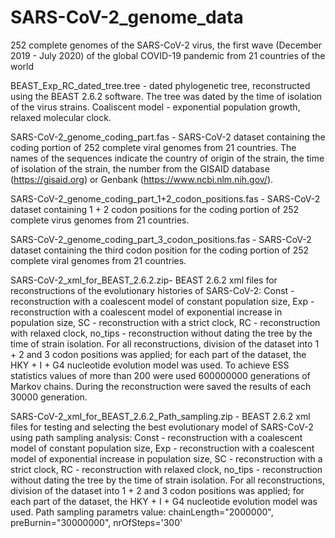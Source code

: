 # SARS-CoV-2_genome_data
252 complete genomes of the SARS-CoV-2 virus, the first wave (December 2019 - July 2020) of the global COVID-19 pandemic from 21 countries of the world

BEAST_Exp_RC_dated_tree.tree - dated phylogenetic tree, reconstructed using the BEAST 2.6.2 software. The tree was dated by the time of isolation of the virus strains. Coaliscent model - exponential population growth, relaxed molecular clock.

SARS-CoV-2_genome_coding_part.fas - SARS-CoV-2 dataset containing the coding portion of 252 complete viral genomes from 21 countries. The names of the sequences indicate the country of origin of the strain, the time of isolation of the strain, the number from the GISAID database (https://gisaid.org) or Genbank (https://www.ncbi.nlm.nih.gov/).

SARS-CoV-2_genome_coding_part_1+2_codon_positions.fas - SARS-CoV-2 dataset containing 1 + 2 codon positions for the coding portion of 252 complete virus genomes from 21 countries.

SARS-CoV-2_genome_coding_part_3_codon_positions.fas - SARS-CoV-2 dataset containing the third codon position for the coding portion of 252 complete viral genomes from 21 countries.

SARS-CoV-2_xml_for_BEAST_2.6.2.zip- BEAST 2.6.2 xml files for reconstructions of the evolutionary histories of SARS-CoV-2: Const - reconstruction with a coalescent model of constant population size, Exp - reconstruction with a coalescent model of exponential increase in population size, SC - reconstruction with a strict clock, RC - reconstruction with relaxed clock, no_tips - reconstruction without dating the tree by the time of strain isolation. For all reconstructions, division of the dataset into 1 + 2 and 3 codon positions was applied; for each part of the dataset, the HKY + I + G4 nucleotide evolution model was used. To achieve ESS statistics values of more than 200 were used 600000000 generations of Markov chains. During the reconstruction were saved the results of each 30000 generation.

SARS-CoV-2_xml_for_BEAST_2.6.2_Path_sampling.zip - BEAST 2.6.2 xml files for testing and selecting the best evolutionary model of SARS-CoV-2 using path sampling analysis: Const - reconstruction with a coalescent model of constant population size, Exp - reconstruction with a coalescent model of exponential increase in population size, SC - reconstruction with a strict clock, RC - reconstruction with relaxed clock, no_tips - reconstruction without dating the tree by the time of strain isolation. For all reconstructions, division of the dataset into 1 + 2 and 3 codon positions was applied; for each part of the dataset, the HKY + I + G4 nucleotide evolution model was used. Path sampling parametrs value: chainLength="2000000", preBurnin="30000000", nrOfSteps='300'


